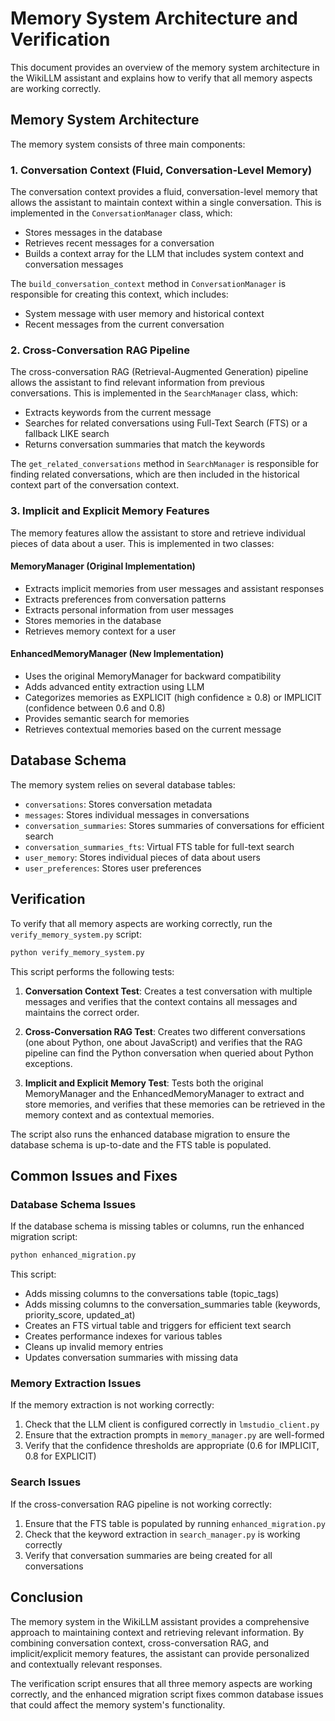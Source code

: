 # Memory System Architecture and Verification

This document provides an overview of the memory system architecture in the WikiLLM assistant and explains how to verify that all memory aspects are working correctly.

## Memory System Architecture

The memory system consists of three main components:

### 1. Conversation Context (Fluid, Conversation-Level Memory)

The conversation context provides a fluid, conversation-level memory that allows the assistant to maintain context within a single conversation. This is implemented in the `ConversationManager` class, which:

- Stores messages in the database
- Retrieves recent messages for a conversation
- Builds a context array for the LLM that includes system context and conversation messages

The `build_conversation_context` method in `ConversationManager` is responsible for creating this context, which includes:
- System message with user memory and historical context
- Recent messages from the current conversation

### 2. Cross-Conversation RAG Pipeline

The cross-conversation RAG (Retrieval-Augmented Generation) pipeline allows the assistant to find relevant information from previous conversations. This is implemented in the `SearchManager` class, which:

- Extracts keywords from the current message
- Searches for related conversations using Full-Text Search (FTS) or a fallback LIKE search
- Returns conversation summaries that match the keywords

The `get_related_conversations` method in `SearchManager` is responsible for finding related conversations, which are then included in the historical context part of the conversation context.

### 3. Implicit and Explicit Memory Features

The memory features allow the assistant to store and retrieve individual pieces of data about a user. This is implemented in two classes:

#### MemoryManager (Original Implementation)

- Extracts implicit memories from user messages and assistant responses
- Extracts preferences from conversation patterns
- Extracts personal information from user messages
- Stores memories in the database
- Retrieves memory context for a user

#### EnhancedMemoryManager (New Implementation)

- Uses the original MemoryManager for backward compatibility
- Adds advanced entity extraction using LLM
- Categorizes memories as EXPLICIT (high confidence ≥ 0.8) or IMPLICIT (confidence between 0.6 and 0.8)
- Provides semantic search for memories
- Retrieves contextual memories based on the current message

## Database Schema

The memory system relies on several database tables:

- `conversations`: Stores conversation metadata
- `messages`: Stores individual messages in conversations
- `conversation_summaries`: Stores summaries of conversations for efficient search
- `conversation_summaries_fts`: Virtual FTS table for full-text search
- `user_memory`: Stores individual pieces of data about users
- `user_preferences`: Stores user preferences

## Verification

To verify that all memory aspects are working correctly, run the `verify_memory_system.py` script:

```bash
python verify_memory_system.py
```

This script performs the following tests:

1. **Conversation Context Test**: Creates a test conversation with multiple messages and verifies that the context contains all messages and maintains the correct order.

2. **Cross-Conversation RAG Test**: Creates two different conversations (one about Python, one about JavaScript) and verifies that the RAG pipeline can find the Python conversation when queried about Python exceptions.

3. **Implicit and Explicit Memory Test**: Tests both the original MemoryManager and the EnhancedMemoryManager to extract and store memories, and verifies that these memories can be retrieved in the memory context and as contextual memories.

The script also runs the enhanced database migration to ensure the database schema is up-to-date and the FTS table is populated.

## Common Issues and Fixes

### Database Schema Issues

If the database schema is missing tables or columns, run the enhanced migration script:

```bash
python enhanced_migration.py
```

This script:
- Adds missing columns to the conversations table (topic_tags)
- Adds missing columns to the conversation_summaries table (keywords, priority_score, updated_at)
- Creates an FTS virtual table and triggers for efficient text search
- Creates performance indexes for various tables
- Cleans up invalid memory entries
- Updates conversation summaries with missing data

### Memory Extraction Issues

If the memory extraction is not working correctly:

1. Check that the LLM client is configured correctly in `lmstudio_client.py`
2. Ensure that the extraction prompts in `memory_manager.py` are well-formed
3. Verify that the confidence thresholds are appropriate (0.6 for IMPLICIT, 0.8 for EXPLICIT)

### Search Issues

If the cross-conversation RAG pipeline is not working correctly:

1. Ensure that the FTS table is populated by running `enhanced_migration.py`
2. Check that the keyword extraction in `search_manager.py` is working correctly
3. Verify that conversation summaries are being created for all conversations

## Conclusion

The memory system in the WikiLLM assistant provides a comprehensive approach to maintaining context and retrieving relevant information. By combining conversation context, cross-conversation RAG, and implicit/explicit memory features, the assistant can provide personalized and contextually relevant responses.

The verification script ensures that all three memory aspects are working correctly, and the enhanced migration script fixes common database issues that could affect the memory system's functionality.